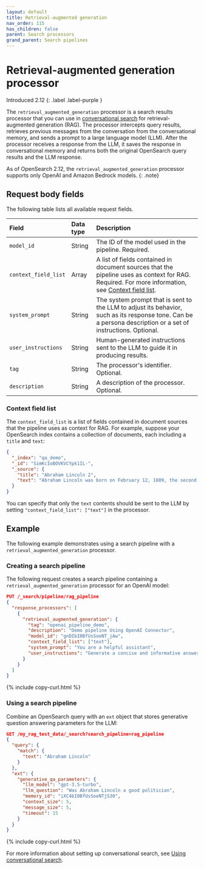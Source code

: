```yaml
---
layout: default
title: Retrieval-augmented generation
nav_order: 115
has_children: false
parent: Search processors
grand_parent: Search pipelines
---
```


# Retrieval-augmented generation processor
Introduced 2.12
{: .label .label-purple }

The `retrieval_augmented_generation` processor is a search results processor that you can use in [conversational search]({{site.url}}{{site.baseurl}}/search-plugins/conversational-search/) for retrieval-augmented generation (RAG). The processor intercepts query results, retrieves previous messages from the conversation from the conversational memory, and sends a prompt to a large language model (LLM). After the processor receives a response from the LLM, it saves the response in conversational memory and returns both the original OpenSearch query results and the LLM response.

As of OpenSearch 2.12, the `retrieval_augmented_generation` processor supports only OpenAI and Amazon Bedrock models.
{: .note}

## Request body fields

The following table lists all available request fields.

Field | Data type | Description
:--- | :--- | :---
`model_id` | String | The ID of the model used in the pipeline. Required.
`context_field_list` | Array | A list of fields contained in document sources that the pipeline uses as context for RAG. Required. For more information, see [Context field list](#context-field-list). 
`system_prompt` | String | The system prompt that is sent to the LLM to adjust its behavior, such as its response tone. Can be a persona description or a set of instructions. Optional.
`user_instructions` | String | Human-generated instructions sent to the LLM to guide it in producing results. 
`tag` | String | The processor's identifier. Optional.
`description` | String | A description of the processor. Optional.

### Context field list

The `context_field_list` is a list of fields contained in document sources that the pipeline uses as context for RAG. For example, suppose your OpenSearch index contains a collection of documents, each including a `title` and `text`:

```json
{
  "_index": "qa_demo",
  "_id": "SimKcIoBOVKVCYpk1IL-",
  "_source": {
    "title": "Abraham Lincoln 2",
    "text": "Abraham Lincoln was born on February 12, 1809, the second child of Thomas Lincoln and Nancy Hanks Lincoln, in a log cabin on Sinking Spring Farm near Hodgenville, Kentucky.[2] He was a descendant of Samuel Lincoln, an Englishman who migrated from Hingham, Norfolk, to its namesake, Hingham, Massachusetts, in 1638. The family then migrated west, passing through New Jersey, Pennsylvania, and Virginia.[3] Lincoln was also a descendant of the Harrison family of Virginia; his paternal grandfather and namesake, Captain Abraham Lincoln and wife Bathsheba (née Herring) moved the family from Virginia to Jefferson County, Kentucky.[b] The captain was killed in an Indian raid in 1786.[5] His children, including eight-year-old Thomas, Abraham's father, witnessed the attack.[6][c] Thomas then worked at odd jobs in Kentucky and Tennessee before the family settled in Hardin County, Kentucky, in the early 1800s.[6]\n"
  }
}
```

You can specify that only the `text` contents should be sent to the LLM by setting `"context_field_list": ["text"]` in the processor. 

## Example 

The following example demonstrates using a search pipeline with a `retrieval_augmented_generation` processor. 

### Creating a search pipeline 

The following request creates a search pipeline containing a `retrieval_augmented_generation` processor for an OpenAI model:

```json
PUT /_search/pipeline/rag_pipeline
{
  "response_processors": [
    {
      "retrieval_augmented_generation": {
        "tag": "openai_pipeline_demo",
        "description": "Demo pipeline Using OpenAI Connector",
        "model_id": "gnDIbI0BfUsSoeNT_jAw",
        "context_field_list": ["text"],
        "system_prompt": "You are a helpful assistant",
        "user_instructions": "Generate a concise and informative answer in less than 100 words for the given question"
      }
    }
  ]
}
```
{% include copy-curl.html %}

### Using a search pipeline

Combine an OpenSearch query with an `ext` object that stores generative question answering parameters for the LLM:

```json
GET /my_rag_test_data/_search?search_pipeline=rag_pipeline
{
  "query": {
    "match": {
      "text": "Abraham Lincoln"
    }
  },
  "ext": {
    "generative_qa_parameters": {
      "llm_model": "gpt-3.5-turbo",
      "llm_question": "Was Abraham Lincoln a good politician",
      "memory_id": "iXC4bI0BfUsSoeNTjS30",
      "context_size": 5,
      "message_size": 5,
      "timeout": 15
    }
  }
}
```
{% include copy-curl.html %}

For more information about setting up conversational search, see [Using conversational search]({{site.url}}{{site.baseurl}}/search-plugins/conversational-search/#using-conversational-search).
